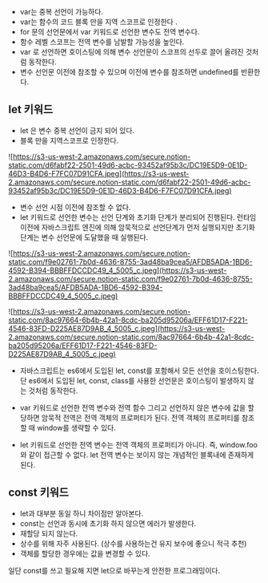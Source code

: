 - var는 중복 선언이 가능하다.
- var는 함수의 코드 블록 만을 지역 스코프로 인정한다 .
- for 문의 선언문에서 var 키워드로 선언한 변수도 전역 변수다.
- 함수 레벨 스코프는 전역 변수를 남발할 가능성을 높인다.
- var 로 선언하면 호이스팅에 의해 변수 선언문이 스코프의 선두로 끌어 올려진 것처럼 동작한다.
- 변수 선언문 이전에 참조할 수 있으며 이전에 변수를 참조하면 undefined를 반환한다.

## let 키워드

- let 은 변수 중복 선언이 금지 되어 있다.
- 블록 만을 지역스코프로 인정한다.

![https://s3-us-west-2.amazonaws.com/secure.notion-static.com/d6fabf22-2501-49d6-acbc-93452af95b3c/DC19E5D9-0E1D-46D3-B4D6-F7FC07D91CFA.jpeg](https://s3-us-west-2.amazonaws.com/secure.notion-static.com/d6fabf22-2501-49d6-acbc-93452af95b3c/DC19E5D9-0E1D-46D3-B4D6-F7FC07D91CFA.jpeg)

- 변수 선언 시점 이전에 참조할 수 없다.
- let 키워드로 선언한 변수는 선언 단계와 초기화 단계가 분리되어 진행된다. 런타임 이전에 자바스크립트 엔진에 의해 암묵적으로 선언단계가 먼저 실행되지만 초기화 단계는 변수 선언문에 도달했을 때 실행된다.

![https://s3-us-west-2.amazonaws.com/secure.notion-static.com/f9e02761-7b0d-4636-8755-3ad48ba9cea5/AFDB5ADA-1BD6-4592-B394-BBBFFDCCDC49_4_5005_c.jpeg](https://s3-us-west-2.amazonaws.com/secure.notion-static.com/f9e02761-7b0d-4636-8755-3ad48ba9cea5/AFDB5ADA-1BD6-4592-B394-BBBFFDCCDC49_4_5005_c.jpeg)

![https://s3-us-west-2.amazonaws.com/secure.notion-static.com/8ac97664-6b4b-42a1-8cdc-ba205d95206a/EFF61D17-F221-4546-83FD-D225AE87D9AB_4_5005_c.jpeg](https://s3-us-west-2.amazonaws.com/secure.notion-static.com/8ac97664-6b4b-42a1-8cdc-ba205d95206a/EFF61D17-F221-4546-83FD-D225AE87D9AB_4_5005_c.jpeg)

- 자바스크립트는 es6에서 도입된 let, const를 포함해서 모든 선언을 호이스팅한다. 단 es6에서 도입된 let, const, class를 사용한 선언문은 호이스팅이 발생하지 않는 것처럼 동작한다.

- var 키워드로 선언한 전역 변수와 전역 함수 그리고 선언하지 않은 변수에 값을 할당하면 암묵적 전역은 전역 객체의 프로퍼티가 된다. 전역 객체의 프로퍼티를 참조할 때 window를 생략할 수 있다.
- let 키워드로 선언한 전역 변수는 전역 객체의 프로퍼티가 아니다. 즉, window.foo와 같이 접근할 수 없다. let 전역 변수는 보이지 않는 개념적인 블록내에 존재하게 된다.

## const 키워드

- let과 대부분 동일 하니 차이점만 알아본다.
- const는 선언과 동시에 초기화 하지 않으면 에러가 발생한다.
- 재할당 되지 않는다.
- 상수를 위해 자주 사용된다. (상수를 사용하는건 유지 보수에 좋으니 적극 추천)
- 객체를 할당한 경우에는 값을 변경할 수 있다.

일단 const를 쓰고 필요해 지면 let으로 바꾸는게 안전한 프로그래밍이다.

